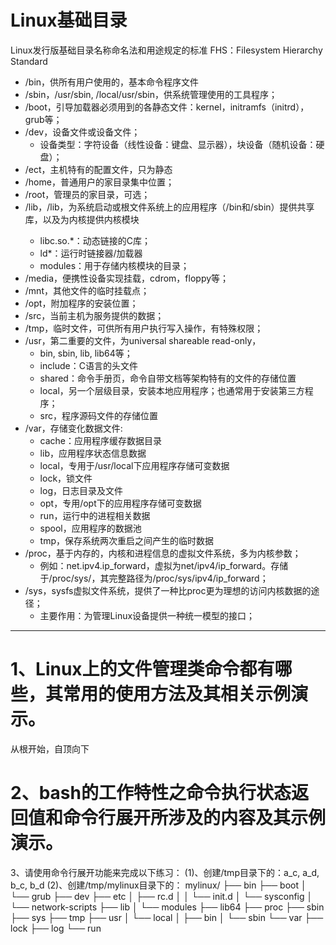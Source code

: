 # Linux基础目录
Linux发行版基础目录名称命名法和用途规定的标准
FHS：Filesystem Hierarchy Standard
* /bin，供所有用户使用的，基本命令程序文件
* /sbin，/usr/sbin, /local/usr/sbin，供系统管理使用的工具程序；
* /boot，引导加载器必须用到的各静态文件：kernel，initramfs（initrd），grub等；
* /dev，设备文件或设备文件；
    * 设备类型：字符设备（线性设备：键盘、显示器），块设备（随机设备：硬盘）；
* /ect，主机特有的配置文件，只为静态
* /home，普通用户的家目录集中位置；
* /root，管理员的家目录，可选；
* /lib，/lib<qual>，为系统启动或根文件系统上的应用程序（/bin和/sbin）提供共享库，以及为内核提供内核模块
    * libc.so.*：动态链接的C库；
    * ld*：运行时链接器/加载器
    * modules：用于存储内核模块的目录；
* /media，便携性设备实现挂载，cdrom，floppy等；
* /mnt，其他文件的临时挂载点；
* /opt，附加程序的安装位置；
* /src，当前主机为服务提供的数据；
* /tmp，临时文件，可供所有用户执行写入操作，有特殊权限；
* /usr，第二重要的文件，为universal shareable read-only，
    * bin, sbin, lib, lib64等；
    * include：C语言的头文件
    * shared：命令手册页，命令自带文档等架构特有的文件的存储位置
    * local，另一个层级目录，安装本地应用程序；也通常用于安装第三方程序；
    * src，程序源码文件的存储位置
* /var，存储变化数据文件:
    * cache：应用程序缓存数据目录
    * lib，应用程序状态信息数据
    * local，专用于/usr/local下应用程序存储可变数据
    * lock，锁文件
    * log，日志目录及文件
    * opt，专用/opt下的应用程序存储可变数据
    * run，运行中的进程相关数据
    * spool，应用程序的数据池
    * tmp，保存系统两次重启之间产生的临时数据
* /proc，基于内存的，内核和进程信息的虚拟文件系统，多为内核参数；
    * 例如：net.ipv4.ip_forward，虚拟为net/ipv4/ip_forward。存储于/proc/sys/，其完整路径为/proc/sys/ipv4/ip_forward；
* /sys，sysfs虚拟文件系统，提供了一种比proc更为理想的访问内核数据的途径；
    * 主要作用：为管理Linux设备提供一种统一模型的接口；

----------------------------------------------------------------------------
# 1、Linux上的文件管理类命令都有哪些，其常用的使用方法及其相关示例演示。
从根开始，自顶向下

# 2、bash的工作特性之命令执行状态返回值和命令行展开所涉及的内容及其示例演示。
3、请使用命令行展开功能来完成以下练习：
   (1)、创建/tmp目录下的：a_c, a_d, b_c, b_d
   (2)、创建/tmp/mylinux目录下的：
mylinux/
    ├── bin
    ├── boot
    │   └── grub
    ├── dev
    ├── etc
    │   ├── rc.d
    │   │   └── init.d
    │   └── sysconfig
    │       └── network-scripts
    ├── lib
    │   └── modules
    ├── lib64
    ├── proc
    ├── sbin
    ├── sys
    ├── tmp
    ├── usr
    │   └── local
    │       ├── bin
    │       └── sbin
    └── var
        ├── lock
        ├── log
        └── run